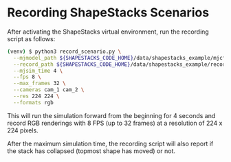 # Recording ShapeStacks Scenarios

After activating the ShapeStacks virtual environment, run the recording script as follows:

```bash
(venv) $ python3 record_scenario.py \
  --mjmodel_path ${SHAPESTACKS_CODE_HOME}/data/shapestacks_example/mjcf/env_ccs-easy-h=5-vcom=2-vpsf=0-v=1.xml \
  --record_path ${SHAPESTACKS_CODE_HOME}/data/shapestacks_example/recordings/env_ccs-easy-h=5-vcom=2-vpsf=0-v=1 \
  --mjsim_time 4 \
  --fps 8 \
  --max_frames 32 \
  --cameras cam_1 cam_2 \
  --res 224 224 \
  --formats rgb
```

This will run the simulation forward from the beginning for 4 seconds and record RGB renderings with 8 FPS (up to 32 frames) at a resolution of 224 x 224 pixels.

After the maximum simulation time, the recording script will also report if the stack has collapsed (topmost shape has moved) or not.

